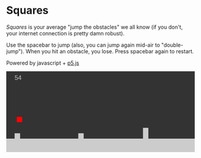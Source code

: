 # Squares

*Squares* is your average "jump the obstacles" we all know (if you don't, your internet connection is pretty damn robust).

Use the spacebar to jump (also, you can jump again mid-air to "double-jump"). When you hit an obstacle, you lose. Press spacebar again to restart. 

Powered by javascript + [p5.js](http://p5js.org/)

![screenshot](https://github.com/fgiobergia/squares/blob/master/screen.png?raw=true)


